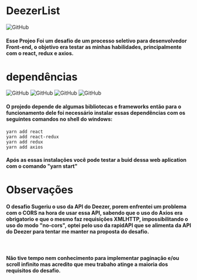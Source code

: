 # DeezerList

![GitHub](https://img.shields.io/github/license/vimigueloli/DeezerList?color=brigthgreen&style=plastic) <br/>

#### Esse Projeo Foi um desafio de um processo seletivo para desenvolvedor Front-end, o objetivo era testar as minhas habilidades, principalmente com o react, redux e axios.

# dependências

![GitHub](https://img.shields.io/badge/dependências-react-4e8dec?style=plastic)
![GitHub](https://img.shields.io/badge/react_redux-4e8dec?style=plastic)
![GitHub](https://img.shields.io/badge/-redux-4e8dec?style=plastic)
![GitHub](https://img.shields.io/badge/-axios-4e8dec?style=plastic)
<br/>

#### O projedo depende de algumas bibliotecas e frameworks então para o funcionamento dele foi necessário instalar essas dependências com os seguintes comandos no shell do windows:

```
yarn add react
yarn add react-redux
yarn add redux
yarn add axios
```

#### Após as essas instalações você pode testar a buid dessa web aplication com o comando "yarn start"

# Observações

#### O desafio Sugeriu o uso da API do Deezer, porem enfrentei um problema com o CORS na hora de usar essa API, sabendo que o uso do Axios era obrigatorio e que o mesmo faz requisições XMLHTTP, impossibilitando o uso do modo "no-cors", optei pelo uso da rapidAPI que se alimenta da API do Deezer para tentar me manter na proposta do desafio.

<br>

#### Não tive tempo nem conhecimento para implementar paginação e/ou scroll infinito mas acredito que meu trabaho atinge a maioria dos requisitos do desafio.